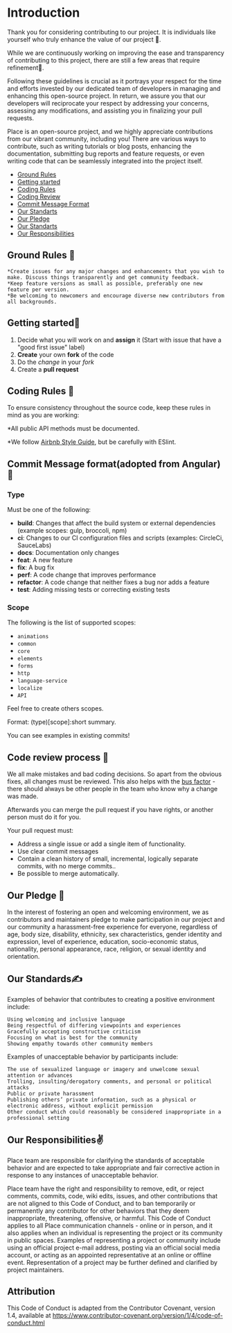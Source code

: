 # Introduction

Thank you for considering contributing to our project. It is individuals like yourself who truly enhance the value of our project 💓. 

While we are continuously working on improving the ease and transparency of contributing to this project, there are still a few areas that require refinement:raised_hands:.

Following these guidelines is crucial as it portrays your respect for the time and efforts invested by our dedicated team of developers in managing and enhancing this open-source project.
In return, we assure you that our developers will reciprocate your respect by addressing your concerns, assessing any modifications, and assisting you in finalizing your pull requests.

Place is an open-source project, and we highly appreciate contributions from our vibrant community, including you! There are various ways to contribute, such as writing tutorials or blog posts, enhancing the documentation, submitting bug reports and feature requests, or even writing code that can be seamlessly integrated into the project itself.

- [Ground Rules](#GR)
- [Getting started](#getting_started)
- [Coding Rules](#coding_rules)
- [Coding Review](#coding_review)
- [Commit Message Format](#commit)
- [Our Standarts](#our_standard)
- [Our Pledge](#our_pledge)
- [Our Standarts](#our_standard)
- [Our Responsibilities](#our_responsibilities)



## <a name="GR"></a>Ground Rules 🌄 

    *Create issues for any major changes and enhancements that you wish to make. Discuss things transparently and get community feedback.
    *Keep feature versions as small as possible, preferably one new feature per version.
    *Be welcoming to newcomers and encourage diverse new contributors from all backgrounds.

## <a name="getting_started"></a>Getting started🏃 

1. Decide what you will work on and **assign** it (Start with issue that have a "good first issue" label)
2. **Create** your own **fork** of the code
3. Do the *change* in your *fork*
4. Create a **pull request**

## <a name="coding_rules"></a>Coding Rules 🎩

To ensure consistency throughout the source code, keep these rules in mind as you are working:

  *All public API methods must be documented.

  *We follow [Airbnb Style Guide](https://github.com/airbnb/javascript), but be carefully with ESlint.

## <a name="commit"></a>Commit Message format(adopted from Angular) 💪 

### Type
Must be one of the following:

* **build**: Changes that affect the build system or external dependencies (example scopes: gulp, broccoli, npm)
* **ci**: Changes to our CI configuration files and scripts (examples: CircleCi, SauceLabs)
* **docs**: Documentation only changes
* **feat**: A new feature
* **fix**: A bug fix
* **perf**: A code change that improves performance
* **refactor**: A code change that neither fixes a bug nor adds a feature
* **test**: Adding missing tests or correcting existing tests


### Scope

The following is the list of supported scopes:

* `animations`
* `common`
* `core`
* `elements`
* `forms`
* `http`
* `language-service`
* `localize`
* `API`
  
Feel free to create others scopes.

Format: (type)[scope]:short summary.

You can see examples in existing commits!

## <a name="coding_review"></a>Code review process 🤗


We all make mistakes and bad coding decisions. So apart from the obvious fixes, all changes must be reviewed. This also helps with the [bus factor](https://en.wikipedia.org/wiki/Bus_factor) - there should always be other people in the team who know why a change was made.

Afterwards you can merge the pull request if you have rights, or another person must do it for you.

Your pull request must:

 * Address a single issue or add a single item of functionality.
 * Use clear commit messages
 * Contain a clean history of small, incremental, logically separate commits,
   with no merge commits..
 * Be possible to merge automatically.


## <a name="our_pledge"></a>Our Pledge 🤝

In the interest of fostering an open and welcoming environment, we as contributors and maintainers pledge to make participation in our project and our community a harassment-free experience for everyone, regardless of age, body size, disability, ethnicity, sex characteristics, gender identity and expression, level of experience, education, socio-economic status, nationality, personal appearance, race, religion, or sexual identity and orientation.

## <a name="our_standards"></a>Our Standards✍️

Examples of behavior that contributes to creating a positive environment include:

    Using welcoming and inclusive language
    Being respectful of differing viewpoints and experiences
    Gracefully accepting constructive criticism
    Focusing on what is best for the community
    Showing empathy towards other community members

Examples of unacceptable behavior by participants include:

    The use of sexualized language or imagery and unwelcome sexual attention or advances
    Trolling, insulting/derogatory comments, and personal or political attacks
    Public or private harassment
    Publishing others’ private information, such as a physical or electronic address, without explicit permission
    Other conduct which could reasonably be considered inappropriate in a professional setting



## <a name="our_responsibilities"></a>Our Responsibilities✌️

Place team are responsible for clarifying the standards of acceptable behavior and are expected to take appropriate and fair corrective action in response to any instances of unacceptable behavior.

Place team have the right and responsibility to remove, edit, or reject comments, commits, code, wiki edits, issues, and other contributions that are not aligned to this Code of Conduct, and to ban temporarily or permanently any contributor for other behaviors that they deem inappropriate, threatening, offensive, or harmful.
This Code of Conduct applies to all Place communication channels - online or in person, and it also applies when an individual is representing the project or its community in public spaces. Examples of representing a project or community include using an official project e-mail address, posting via an official social media account, or acting as an appointed representative at an online or offline event. Representation of a project may be further defined and clarified by project maintainers.

## Attribution
This Code of Conduct is adapted from the Contributor Covenant, version 1.4, available at https://www.contributor-covenant.org/version/1/4/code-of-conduct.html
